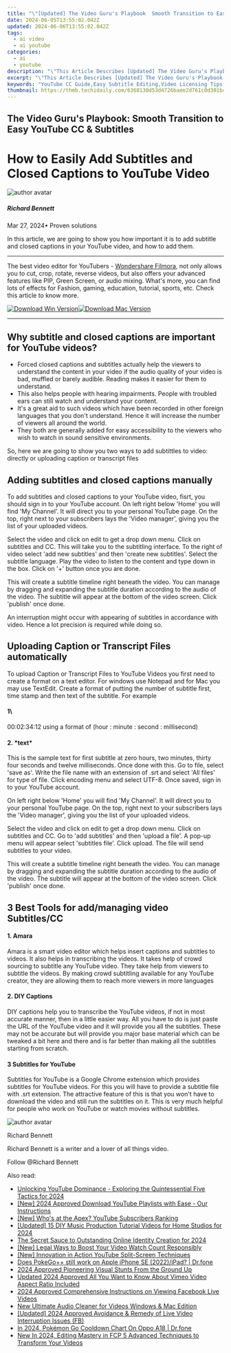 ```yaml
---
title: "\"[Updated] The Video Guru's Playbook  Smooth Transition to Easy YouTube CC & Subtitles\""
date: 2024-06-05T13:55:02.042Z
updated: 2024-06-06T13:55:02.042Z
tags:
  - ai video
  - ai youtube
categories:
  - ai
  - youtube
description: "\"This Article Describes [Updated] The Video Guru's Playbook: Smooth Transition to Easy YouTube CC & Subtitles\""
excerpt: "\"This Article Describes [Updated] The Video Guru's Playbook: Smooth Transition to Easy YouTube CC & Subtitles\""
keywords: "YouTube CC Guide,Easy Subtitle Editing,Video Licensing Tips,Youtube CC Compliance,Smooth Content Sharing,YouTube Licensing Basics,Subtitles Management Tool"
thumbnail: https://thmb.techidaily.com/6368130d53d4726baee2d761c0d301b46230227e22c8ccd434c4356090bf9d54.jpg
---
```


## The Video Guru's Playbook: Smooth Transition to Easy YouTube CC & Subtitles

# How to Easily Add Subtitles and Closed Captions to YouTube Video

![author avatar](https://images.wondershare.com/filmora/article-images/richard-bennett.jpg)

##### Richard Bennett

 Mar 27, 2024• Proven solutions

 In this article, we are going to show you how important it is to add subtitle and closed captions in your YouTube video, and how to add them.

---

 The best video editor for YouTubers - [Wondershare Filmora](https://tools.techidaily.com/wondershare/filmora/download/), not only allows you to cut, crop, rotate, reverse videos, but also offers your advanced features like PIP, Green Screen, or audio mixing. What's more, you can find lots of effects for Fashion, gaming, education, tutorial, sports, etc. Check this article to know more.

[![Download Win Version](https://images.wondershare.com/filmora/guide/download-btn-win.jpg)](https://tools.techidaily.com/wondershare/filmora/download/)[![Download Mac Version](https://images.wondershare.com/filmora/guide/download-btn-mac.jpg)](https://tools.techidaily.com/wondershare/filmora/download/)

---

## Why subtitle and closed captions are important for YouTube videos?

* Forced closed captions and subtitles actually help the viewers to understand the content in your video if the audio quality of your video is bad, muffled or barely audible. Reading makes it easier for them to understand.
* This also helps people with hearing impairments. People with troubled ears can still watch and understand your content.
* It's a great aid to such videos which have been recorded in other foreign languages that you don't understand. Hence it will increase the number of viewers all around the world.
* They both are generally added for easy accessibility to the viewers who wish to watch in sound sensitive environments.

 So, here we are going to show you two ways to add subtittles to video: directly or uploading caption or transcript files

## Adding subtitles and closed captions manually

 To add subtitles and closed captions to your YouTube video, fisrt, you should sign in to your YouTube account. On left right below 'Home' you will find 'My Channel'. It will direct you to your personal YouTube page. On the top, right next to your subscribers lays the 'Video manager', giving you the list of your uploaded videos.

 Select the video and click on edit to get a drop down menu. Click on subtitles and CC. This will take you to the subtitling interface. To the right of video select 'add new subtitles' and then 'create new subtitles'. Select the subtitle language. Play the video to listen to the content and type down in the box. Click on '+' button once you are done.

 This will create a subtitle timeline right beneath the video. You can manage by dragging and expanding the subtitle duration according to the audio of the video. The subtitle will appear at the bottom of the video screen. Click 'publish' once done.

 An interruption might occur with appearing of subtitles in accordance with video. Hence a lot precision is required while doing so.

## Uploading Caption or Transcript Files automatically

 To upload Caption or Transcript Files to YouTube Videos you first need to create a format on a text editor. For windows use Notepad and for Mac you may use TextEdit. Create a format of putting the number of subtitle first, time stamp and then text of the subtitle. For example

#### 1\

 00:02:34:12 using a format of (hour : minute : second : millisecond)

#### 2\. \*text\*

 This is the sample text for first subtitle at zero hours, two minutes, thirty four seconds and twelve milliseconds. Once done with this. Go to file, select 'save as'. Write the file name with an extension of .srt and select 'All files' for type of file. Click encoding menu and select UTF-8\. Once saved, sign in to your YouTube account.

 On left right below 'Home' you will find 'My Channel'. It will direct you to your personal YouTube page. On the top, right next to your subscribers lays the 'Video manager', giving you the list of your uploaded videos.

 Select the video and click on edit to get a drop down menu. Click on subtitles and CC. Go to 'add subtitles' and then 'upload a file'. A pop-up menu will appear select 'subtitles file'. Click upload. The file will send subtitles to your video.

 This will create a subtitle timeline right beneath the video. You can manage by dragging and expanding the subtitle duration according to the audio of the video. The subtitle will appear at the bottom of the video screen. Click 'publish' once done.

## 3 Best Tools for add/managing video Subtitles/CC

#### 1\.  Amara

 Amara is a smart video editor which helps insert captions and subtitles to videos. It also helps in transcribing the videos. It takes help of crowd sourcing to subtitle any YouTube video. They take help from viewers to subtitle the videos. By making crowd subtitling available for any YouTube creator, they are allowing them to reach more viewers in more languages

#### 2\.  DIY Captions

 DIY captions help you to transcribe the YouTube videos, if not in most accurate manner, then in a little easier way. All you have to do is just paste the URL of the YouTube video and it will provide you all the subtitles. These may not be accurate but will provide you major base material which can be tweaked a bit here and there and is far better than making all the subtitles starting from scratch.

#### 3  Subtitles for YouTube

 Subtitles for YouTube is a Google Chrome extension which provides subtitles for YouTube videos. For this you will have to provide a subtitle file with .srt extension. The attractive feature of this is that you won't have to download the video and still run the subtitles on it. This is very much helpful for people who work on YouTube or watch movies without subtitles.

![author avatar](https://images.wondershare.com/filmora/article-images/richard-bennett.jpg)

Richard Bennett

Richard Bennett is a writer and a lover of all things video.

Follow @Richard Bennett

<span class="atpl-alsoreadstyle">Also read:</span>
<div><ul>
<li><a href="https://facebook-video-share.techidaily.com/unlocking-youtube-dominance-exploring-the-quintessential-five-tactics-for-2024/"><u>Unlocking YouTube Dominance - Exploring the Quintessential Five Tactics for 2024</u></a></li>
<li><a href="https://facebook-video-share.techidaily.com/new-2024-approved-download-youtube-playlists-with-ease-our-instructions/"><u>[New] 2024 Approved  Download YouTube Playlists with Ease - Our Instructions</u></a></li>
<li><a href="https://facebook-video-share.techidaily.com/new-whos-at-the-apex-youtube-subscribers-ranking/"><u>[New] Who's at the Apex? YouTube Subscribers Ranking</u></a></li>
<li><a href="https://facebook-video-share.techidaily.com/updated-15-diy-music-production-tutorial-videos-for-home-studios-for-2024/"><u>[Updated] 15 DIY Music Production Tutorial Videos for Home Studios for 2024</u></a></li>
<li><a href="https://facebook-video-share.techidaily.com/the-secret-sauce-to-outstanding-online-identity-creation-for-2024/"><u>The Secret Sauce to Outstanding Online Identity Creation for 2024</u></a></li>
<li><a href="https://facebook-video-share.techidaily.com/new-legal-ways-to-boost-your-video-watch-count-responsibly/"><u>[New] Legal Ways to Boost Your Video Watch Count Responsibly</u></a></li>
<li><a href="https://facebook-video-share.techidaily.com/new-innovation-in-action-youtube-split-screen-techniques/"><u>[New] Innovation in Action  YouTube Split-Screen Techniques</u></a></li>
<li><a href="https://iphone-location.techidaily.com/does-pokegoplusplus-still-work-on-apple-iphone-se-2022ipad-drfone-by-drfone-virtual-ios/"><u>Does PokeGo++ still work on Apple iPhone SE (2022)/iPad? | Dr.fone</u></a></li>
<li><a href="https://youtube-help.techidaily.com/2024-approved-pioneering-visual-stunts-from-the-ground-up/"><u>2024 Approved  Pioneering Visual Stunts From the Ground Up</u></a></li>
<li><a href="https://audio-editing.techidaily.com/updated-2024-approved-all-you-want-to-know-about-vimeo-video-aspect-ratio-included/"><u>Updated 2024 Approved All You Want to Know About Vimeo Video Aspect Ratio Included</u></a></li>
<li><a href="https://facebook-video-content.techidaily.com/2024-approved-comprehensive-instructions-on-viewing-facebook-live-videos/"><u>2024 Approved  Comprehensive Instructions on Viewing Facebook Live Videos</u></a></li>
<li><a href="https://audio-shaping.techidaily.com/new-ultimate-audio-cleaner-for-videos-windows-and-mac-edition/"><u>New Ultimate Audio Cleaner for Videos Windows & Mac Edition</u></a></li>
<li><a href="https://facebook-videos.techidaily.com/updated-2024-approved-avoidance-and-remedy-of-live-video-interruption-issues-fb/"><u>[Updated] 2024 Approved  Avoidance & Remedy of Live Video Interruption Issues (FB)</u></a></li>
<li><a href="https://android-pokemon-go.techidaily.com/in-2024-pokemon-go-cooldown-chart-on-oppo-a18-drfone-by-drfone-virtual-android/"><u>In 2024, Pokémon Go Cooldown Chart On Oppo A18 | Dr.fone</u></a></li>
<li><a href="https://video-content-creator.techidaily.com/new-in-2024-editing-mastery-in-fcp-5-advanced-techniques-to-transform-your-videos/"><u>New In 2024, Editing Mastery in FCP 5 Advanced Techniques to Transform Your Videos</u></a></li>
</ul></div>

<ins class="adsbygoogle"
      style="display:block"
      data-ad-client="ca-pub-7571918770474297"
      data-ad-slot="8358498916"
      data-ad-format="auto"
      data-full-width-responsive="true"></ins>